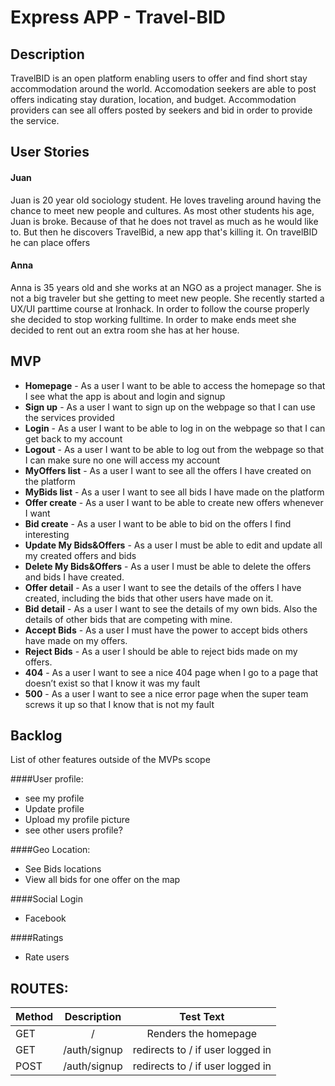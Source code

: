 # Express APP - Travel-BID

## Description
TravelBID is an open platform enabling users to offer and find short stay accommodation around the world. Accomodation seekers are able to post offers indicating stay duration, location, and budget. Accommodation providers can see all offers posted by seekers and bid in order to provide the service. 

## User Stories

#### Juan
Juan is 20 year old sociology student. He loves traveling around having the chance to meet new people and cultures. As most other students his age, Juan is broke. Because of that he does not travel as much as he would like to. But then he discovers TravelBid, a new app that's killing it. On travelBID he can place offers 

#### Anna
Anna is 35 years old and she works at an NGO as a project manager. She is not a big traveler but she getting to meet new people. She recently started a UX/UI parttime course at Ironhack. In order to follow the course properly she decided to stop working fulltime. In order to make ends meet she decided to rent out an extra room she has at her house. 


## MVP
- **Homepage** - As a user I want to be able to access the homepage so that I see what the app is about and login and signup
- **Sign up** - As a user I want to sign up on the webpage so that I can use the services provided
- **Login** - As a user I want to be able to log in on the webpage so that I can get back to my account
- **Logout** - As a user I want to be able to log out from the webpage so that I can make sure no one will access my account
- **MyOffers list** - As a user I want to see all the offers I have created on the platform
- **MyBids list** - As a user I want to see all bids I have made on the platform 
- **Offer create** - As a user I want to be able to create new offers whenever I want 
- **Bid create** - As a user I want to be able to bid on the offers I find interesting 
- **Update My Bids&Offers** - As a user I must be able to edit and update all my created offers and bids
- **Delete My Bids&Offers** - As a user I must be able to delete the offers and bids I have created.
- **Offer detail** - As a user I want to see the details of the offers I have created, including the bids that other users have made on it.
- **Bid detail** - As a user I want to see the details of my own bids. Also the details of other bids that are competing with mine. 
- **Accept Bids** - As a user I must have the power to accept bids others have made on my offers.
- **Reject Bids** - As a user I should be able to reject bids made on my offers.
- **404** - As a user I want to see a nice 404 page when I go to a page that doesn’t exist so that I know it was my fault 
- **500** - As a user I want to see a nice error page when the super team screws it up so that I know that is not my fault

## Backlog
List of other features outside of the MVPs scope

####User profile:
- see my profile
- Update profile
- Upload my profile picture
- see other users profile?


####Geo Location:
- See Bids locations
- View all bids for one offer on the map

####Social Login
- Facebook

####Ratings
- Rate users

## ROUTES: 

| Method          | Description             | Test Text     |
| :---            |    :----:               |          :---:|
| GET             | /                       | Renders the homepage   |
| GET             | /auth/signup            |redirects to / if user logged in 
| POST            | /auth/signup            |redirects to / if user logged in|